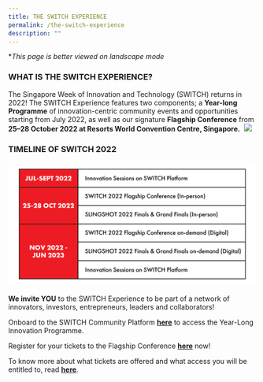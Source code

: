 ```yaml
---
title: THE SWITCH EXPERIENCE
permalink: /the-switch-experience
description: ""
---
```

**This page is better viewed on landscape mode*
### **WHAT IS THE SWITCH EXPERIENCE?**
The Singapore Week of Innovation and Technology (SWITCH) returns in 2022! The SWITCH Experience features two components; a **Year-long Programme** of innovation-centric community events and opportunities starting from July 2022, as well as our signature **Flagship Conference** from **25–28 October 2022 at Resorts World Convention Centre, Singapore.** 
![](/images/SWITCH%202022%20Landing%20Page/SWITCH%20Components%20Infographic%20(2400%20×%201600%20px)%20ver2.png)
### **TIMELINE OF SWITCH 2022**
![](/images/SWITCH%202022%20Landing%20Page/Copy%20of%20SWITCH%20Timeline.png)

**We invite YOU** to the SWITCH Experience to be part of a network of innovators, investors, entrepreneurs, leaders and collaborators! 

Onboard to the SWITCH Community Platform **[here](https://form.gov.sg/#!/624d5568045bce00127c096c)** to access the Year-Long Innovation Programme. 

Register for your tickets to the Flagship Conference **[here](https://community.switchsg.org/register)** now! 

To know more about what tickets are offered and what access you will be entitled to, read **[here](https://enterprisesg-switch-staging.netlify.app/tickets)**.